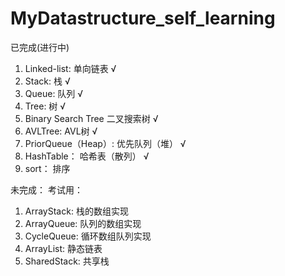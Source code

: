 # MyDatastructure_self_learning
已完成(进行中)
1. Linked-list: 单向链表 √
2. Stack: 栈 √
3. Queue: 队列 √
4. Tree: 树 √
5. Binary Search Tree 二叉搜索树 √
6. AVLTree: AVL树  √
7. PriorQueue（Heap）: 优先队列（堆） √
8. HashTable： 哈希表（散列） √
9. sort： 排序


未完成：
考试用：
1. ArrayStack: 栈的数组实现 
2. ArrayQueue: 队列的数组实现 
3. CycleQueue: 循环数组队列实现 
4. ArrayList: 静态链表 
5. SharedStack: 共享栈 
